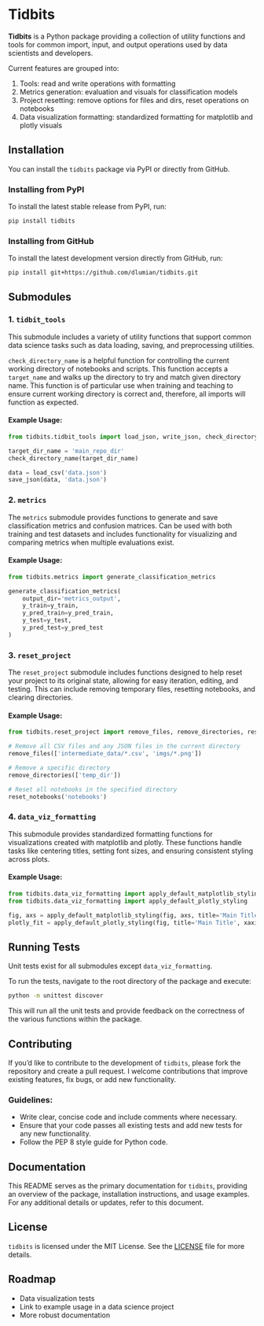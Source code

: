# Tidbits

 **Tidbits** is a Python package providing a collection of utility functions and tools for common import, input, and output operations used by data scientists and developers.

Current features are grouped into: 

1. Tools: read and write operations with formatting
1. Metrics generation: evaluation and visuals for classification models
1. Project resetting: remove options for files and dirs, reset operations on notebooks
1. Data visualization formatting: standardized formatting for matplotlib and plotly visuals

## Installation

You can install the `tidbits` package via PyPI or directly from GitHub.

### Installing from PyPI

To install the latest stable release from PyPI, run:

```bash
pip install tidbits
```

### Installing from GitHub

To install the latest development version directly from GitHub, run:

```bash
pip install git+https://github.com/dlumian/tidbits.git
```

## Submodules

### 1. `tidbit_tools`
This submodule includes a variety of utility functions that support common data science tasks such as data loading, saving, and preprocessing utilities.

`check_directory_name` is a helpful function for controlling the current working directory of notebooks and scripts. This function accepts a `target_name` and walks up the directory to try and match given directory name. This function is of particular use when training and teaching to ensure current working directory is correct and, therefore, all imports will function as expected. 

#### Example Usage:
```python
from tidbits.tidbit_tools import load_json, write_json, check_directory_name

target_dir_name = 'main_repo_dir'
check_directory_name(target_dir_name)

data = load_csv('data.json')
save_json(data, 'data.json')
```

### 2. `metrics`
The `metrics` submodule provides functions to generate and save classification metrics and confusion matrices. Can be used with both training and test datasets and includes functionality for visualizing and comparing metrics when multiple evaluations exist.

#### Example Usage:
```python
from tidbits.metrics import generate_classification_metrics

generate_classification_metrics(
    output_dir='metrics_output',
    y_train=y_train,
    y_pred_train=y_pred_train,
    y_test=y_test,
    y_pred_test=y_pred_test
)
```

### 3. `reset_project`
The `reset_project` submodule includes functions designed to help reset your project to its original state, allowing for easy iteration, editing, and testing. This can include removing temporary files, resetting notebooks, and clearing directories.

#### Example Usage:
```python
from tidbits.reset_project import remove_files, remove_directories, reset_notebooks

# Remove all CSV files and any JSON files in the current directory
remove_files(['intermediate_data/*.csv', 'imgs/*.png'])

# Remove a specific directory
remove_directories(['temp_dir'])

# Reset all notebooks in the specified directory
reset_notebooks('notebooks')
```

### 4. `data_viz_formatting`
This submodule provides standardized formatting functions for visualizations created with matplotlib and plotly. These functions handle tasks like centering titles, setting font sizes, and ensuring consistent styling across plots.

#### Example Usage:
```python
from tidbits.data_viz_formatting import apply_default_matplotlib_styling
from tidbits.data_viz_formatting import apply_default_plotly_styling

fig, axs = apply_default_matplotlib_styling(fig, axs, title='Main Title', xaxis_title='X-axis', yaxis_title='Y-axis')
plotly_fit = apply_default_plotly_styling(fig, title='Main Title', xaxis_title='X-axis', yaxis_title='Y-axis', legend_title=None)
```

## Running Tests

Unit tests exist for all submodules except `data_viz_formatting`. 

To run the tests, navigate to the root directory of the package and execute:

```bash
python -m unittest discover
```

This will run all the unit tests and provide feedback on the correctness of the various functions within the package.

## Contributing

If you’d like to contribute to the development of `tidbits`, please fork the repository and create a pull request. I welcome contributions that improve existing features, fix bugs, or add new functionality.

### Guidelines:
- Write clear, concise code and include comments where necessary.
- Ensure that your code passes all existing tests and add new tests for any new functionality.
- Follow the PEP 8 style guide for Python code.

## Documentation

This README serves as the primary documentation for `tidbits`, providing an overview of the package, installation instructions, and usage examples. For any additional details or updates, refer to this document.

## License

`tidbits` is licensed under the MIT License. See the [LICENSE](https://github.com/yourusername/tidbits/blob/main/LICENSE) file for more details.


## Roadmap

- Data visualization tests
- Link to example usage in a data science project
- More robust documentation
